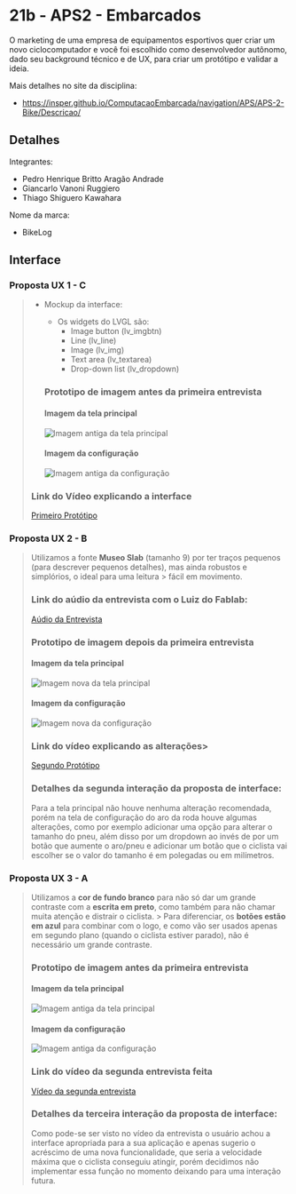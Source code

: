 # 21b - APS2 - Embarcados

O marketing de uma empresa de equipamentos esportivos quer criar um novo ciclocomputador e você foi escolhido como desenvolvedor autônomo, dado seu background técnico e de UX, para criar um protótipo e validar a ideia.

Mais detalhes no site da disciplina:

- https://insper.github.io/ComputacaoEmbarcada/navigation/APS/APS-2-Bike/Descricao/

## Detalhes

Integrantes:

- Pedro Henrique Britto Aragão Andrade
- Giancarlo Vanoni Ruggiero
- Thiago Shiguero Kawahara

Nome da marca:

- BikeLog

## Interface

### Proposta UX 1 - C

> - Mockup da interface:
>    - Os widgets do LVGL são:
>      - Image button (lv_imgbtn)
>      - Line (lv_line)
>      - Image (lv_img)
>      - Text area (lv_textarea)
>      - Drop-down list (lv_dropdown)
>      
>    ### Prototipo de imagem antes da primeira entrevista
>    #### Imagem da tela principal
>
>    ![Imagem antiga da tela principal](img/antigoenova.jpeg)
>
>    #### Imagem da configuração
>
>    ![Imagem antiga da configuração](img/antigo.jpeg)
>
> ### Link do Vídeo explicando a interface
> [Primeiro Protótipo](https://www.youtube.com/watch?v=7Dolo3i_ZQY)

### Proposta UX 2 - B

>   Utilizamos a fonte **Museo Slab** (tamanho 9) por ter traços pequenos (para descrever pequenos detalhes), mas ainda robustos e simplórios, o ideal para uma leitura >   fácil em movimento.
>
>   ### Link do aúdio da entrevista com o Luiz do Fablab:
>
>   [Aúdio da Entrevista](https://drive.google.com/file/d/1dwIE1LQ-4tXilP4EJjmqmhTcEnlkvI2K/view?usp=share_link)
>
>   ### Prototipo de imagem depois da primeira entrevista
>   #### Imagem da tela principal
>
>   ![Imagem nova da tela principal](img/antigoenova.jpeg)
>
>   #### Imagem da configuração
>
>   ![Imagem nova da configuração](img/nova.jpeg)
>
> ### Link do vídeo explicando as alterações>
> [Segundo Protótipo](https://www.youtube.com/shorts/jJATOpkhMRo)
>
> ### Detalhes da segunda interação da proposta de interface:
>
> Para a tela principal não houve nenhuma alteração recomendada, porém na tela de configuração do aro da roda houve algumas alterações, como por exemplo
> adicionar uma opção para alterar o tamanho do pneu, além disso por um dropdown ao invés de por um botão que aumente o aro/pneu e adicionar um botão que o ciclista vai escolher se o valor do tamanho é em polegadas ou em milímetros.

### Proposta UX 3 - A

> Utilizamos a **cor de fundo branco** para não só dar um grande contraste com a **escrita em preto**, como também para não chamar muita atenção e distrair o ciclista. > Para diferenciar, os **botões estão em azul** para combinar com o logo, e como vão ser usados apenas em segundo plano (quando o ciclista estiver parado), não é necessário um grande contraste. 
>
> ### Prototipo de imagem antes da primeira entrevista
>    #### Imagem da tela principal
>
>    ![Imagem antiga da tela principal](img/antigoenova.jpeg)
>
>    #### Imagem da configuração
>
>    ![Imagem antiga da configuração](img/nova.jpeg)
> 
> ### Link do vídeo da segunda entrevista feita
> 
> [Vídeo da segunda entrevista](https://www.youtube.com/watch?v=tOtFvIDfxkY)
>
>    ### Detalhes da terceira interação da proposta de interface:
>
> Como pode-se ser visto no vídeo da entrevista o usuário achou a interface apropriada para a sua aplicação e apenas sugerio o acréscimo de uma nova funcionalidade, que seria a velocidade máxima que o ciclista conseguiu atingir, porém decidimos não implementar essa função no momento deixando para uma interação futura.
